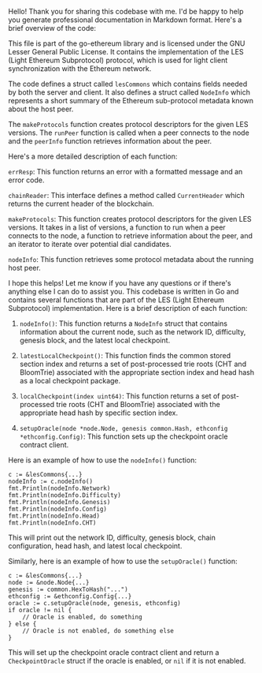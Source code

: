 Hello! Thank you for sharing this codebase with me. I'd be happy to help you generate professional documentation in Markdown format. Here's a brief overview of the code:

This file is part of the go-ethereum library and is licensed under the GNU Lesser General Public License. It contains the implementation of the LES (Light Ethereum Subprotocol) protocol, which is used for light client synchronization with the Ethereum network.

The code defines a struct called `lesCommons` which contains fields needed by both the server and client. It also defines a struct called `NodeInfo` which represents a short summary of the Ethereum sub-protocol metadata known about the host peer.

The `makeProtocols` function creates protocol descriptors for the given LES versions. The `runPeer` function is called when a peer connects to the node and the `peerInfo` function retrieves information about the peer.

Here's a more detailed description of each function:

`errResp`: This function returns an error with a formatted message and an error code.

`chainReader`: This interface defines a method called `CurrentHeader` which returns the current header of the blockchain.

`makeProtocols`: This function creates protocol descriptors for the given LES versions. It takes in a list of versions, a function to run when a peer connects to the node, a function to retrieve information about the peer, and an iterator to iterate over potential dial candidates.

`nodeInfo`: This function retrieves some protocol metadata about the running host peer.

I hope this helps! Let me know if you have any questions or if there's anything else I can do to assist you. This codebase is written in Go and contains several functions that are part of the LES (Light Ethereum Subprotocol) implementation. Here is a brief description of each function:

1. `nodeInfo()`: This function returns a `NodeInfo` struct that contains information about the current node, such as the network ID, difficulty, genesis block, and the latest local checkpoint.

2. `latestLocalCheckpoint()`: This function finds the common stored section index and returns a set of post-processed trie roots (CHT and BloomTrie) associated with the appropriate section index and head hash as a local checkpoint package.

3. `localCheckpoint(index uint64)`: This function returns a set of post-processed trie roots (CHT and BloomTrie) associated with the appropriate head hash by specific section index.

4. `setupOracle(node *node.Node, genesis common.Hash, ethconfig *ethconfig.Config)`: This function sets up the checkpoint oracle contract client.

Here is an example of how to use the `nodeInfo()` function:

```
c := &lesCommons{...}
nodeInfo := c.nodeInfo()
fmt.Println(nodeInfo.Network)
fmt.Println(nodeInfo.Difficulty)
fmt.Println(nodeInfo.Genesis)
fmt.Println(nodeInfo.Config)
fmt.Println(nodeInfo.Head)
fmt.Println(nodeInfo.CHT)
```

This will print out the network ID, difficulty, genesis block, chain configuration, head hash, and latest local checkpoint.

Similarly, here is an example of how to use the `setupOracle()` function:

```
c := &lesCommons{...}
node := &node.Node{...}
genesis := common.HexToHash("...")
ethconfig := &ethconfig.Config{...}
oracle := c.setupOracle(node, genesis, ethconfig)
if oracle != nil {
    // Oracle is enabled, do something
} else {
    // Oracle is not enabled, do something else
}
```

This will set up the checkpoint oracle contract client and return a `CheckpointOracle` struct if the oracle is enabled, or `nil` if it is not enabled.